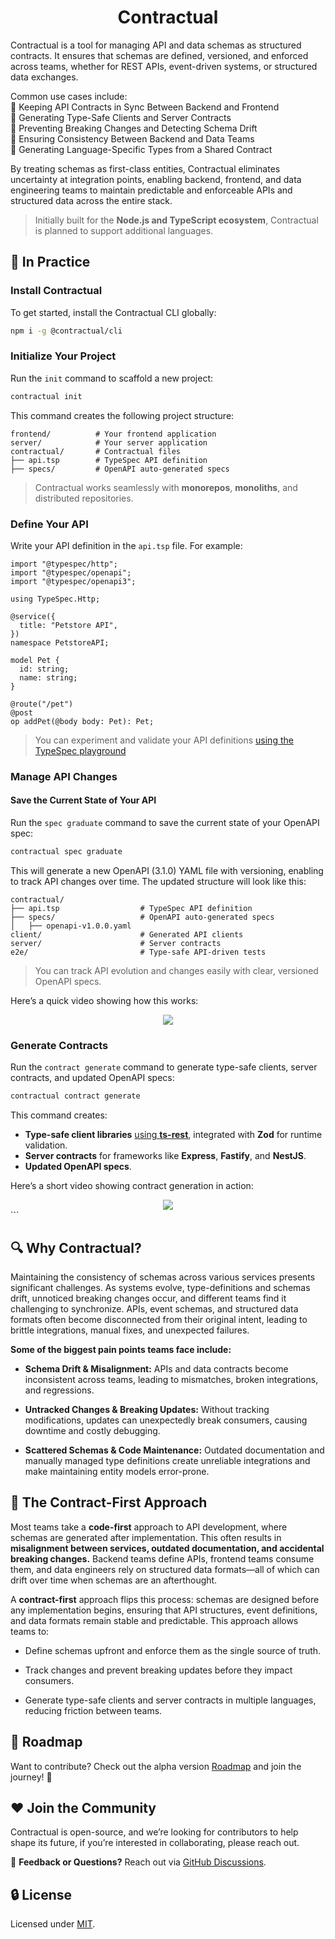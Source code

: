 <h1 align="center">Contractual</h1>

Contractual is a tool for managing API and data schemas as structured contracts. It ensures that schemas
are defined, versioned, and enforced across teams, whether for REST APIs, event-driven systems, or structured data
exchanges.

Common use cases include: \
🔹 Keeping API Contracts in Sync Between Backend and Frontend \
🔹 Generating Type-Safe Clients and Server Contracts \
🔹 Preventing Breaking Changes and Detecting Schema Drift \
🔹 Ensuring Consistency Between Backend and Data Teams \
🔹 Generating Language-Specific Types from a Shared Contract

By treating schemas as first-class entities, Contractual eliminates uncertainty at integration points, enabling backend,
frontend, and data engineering teams to maintain predictable and enforceable APIs and structured data across the entire
stack.

> Initially built for the **Node.js and TypeScript ecosystem**, Contractual is planned to support additional
> languages.

## 🚀 In Practice

### Install Contractual

To get started, install the Contractual CLI globally:

```bash
npm i -g @contractual/cli
```

### Initialize Your Project

Run the `init` command to scaffold a new project:

```bash
contractual init
```

This command creates the following project structure:

```
frontend/          # Your frontend application
server/            # Your server application
contractual/       # Contractual files
├── api.tsp        # TypeSpec API definition
├── specs/         # OpenAPI auto-generated specs
```

> Contractual works seamlessly with **monorepos**, **monoliths**, and distributed repositories.

### Define Your API

Write your API definition in the `api.tsp` file. For example:

```tsp
import "@typespec/http";
import "@typespec/openapi";
import "@typespec/openapi3";

using TypeSpec.Http;

@service({
  title: "Petstore API",
})
namespace PetstoreAPI;

model Pet {
  id: string;
  name: string;
}

@route("/pet")
@post
op addPet(@body body: Pet): Pet;
```

> You can experiment and validate your API definitions [using the TypeSpec playground](https://typespec.io/playground/)

### Manage API Changes

#### Save the Current State of Your API

Run the `spec graduate` command to save the current state of your OpenAPI spec:

```bash
contractual spec graduate
```

This will generate a new OpenAPI (3.1.0) YAML file with versioning, enabling to track API changes over time. The
updated structure will look like this:

```
contractual/
├── api.tsp                  # TypeSpec API definition
├── specs/                   # OpenAPI auto-generated specs
│   ├── openapi-v1.0.0.yaml
client/                      # Generated API clients
server/                      # Server contracts
e2e/                         # Type-safe API-driven tests
```

> You can track API evolution and changes easily with clear, versioned OpenAPI specs.

Here’s a quick video showing how this works:

<div align="center">
  <img src="spec-graduate.gif" />
</div>

### Generate Contracts

Run the `contract generate` command to generate type-safe clients, server contracts, and updated OpenAPI specs:

```bash
contractual contract generate
```

This command creates:

- **Type-safe client libraries** [using **ts-rest**](https://ts-rest.com), integrated with **Zod** for runtime
  validation.
- **Server contracts** for frameworks like **Express**, **Fastify**, and **NestJS**.
- **Updated OpenAPI specs**.

Here’s a short video showing contract generation in action:

<div align="center">
  <img src="contract-generate.gif" />
</div>
```

## 🔍 Why Contractual?

Maintaining the consistency of schemas across various services presents significant challenges. As systems evolve,
type-definitions and schemas drift, unnoticed breaking changes occur, and different teams find it challenging to
synchronize. APIs, event schemas, and structured data formats often become disconnected from their original intent,
leading to brittle integrations, manual fixes, and unexpected failures.

**Some of the biggest pain points teams face include:**

- **Schema Drift & Misalignment:** APIs and data contracts become inconsistent across teams, leading to mismatches, broken integrations, and regressions.

- **Untracked Changes & Breaking Updates:** Without tracking modifications, updates can unexpectedly break consumers, causing downtime and costly debugging.

- **Scattered Schemas & Code Maintenance:** Outdated documentation and manually managed type definitions create unreliable integrations and make maintaining entity models error-prone.

## 🔑 The Contract-First Approach
Most teams take a **code-first** approach to API development, where schemas are generated after implementation. This often results in **misalignment between services, outdated documentation, and accidental breaking changes.** Backend teams define APIs, frontend teams consume them, and data engineers rely on structured data formats—all of which can drift over time when schemas are an afterthought.

A **contract-first** approach flips this process: schemas are designed before any implementation begins, ensuring that API structures, event definitions, and data formats remain stable and predictable. This approach allows teams to:

- Define schemas upfront and enforce them as the single source of truth.

- Track changes and prevent breaking updates before they impact consumers.

- Generate type-safe clients and server contracts in multiple languages, reducing friction between teams.

## 📘 Roadmap

Want to contribute? Check out the alpha version [Roadmap](https://github.com/contractual-dev/contractual/issues/8) and
join the journey! 🚀

## ❤️ Join the Community

Contractual is open-source, and we’re looking for contributors to help shape its future, if you’re interested in
collaborating, please reach out.

📩 **Feedback or Questions?** Reach out
via [GitHub Discussions](https://github.com/contractual-dev/contractual/discussions).

## 🔒 License

Licensed under [MIT](LICENSE).
